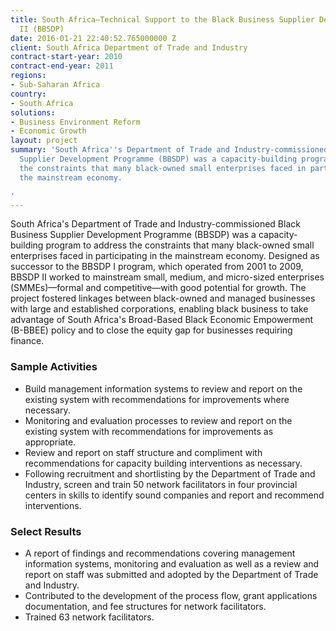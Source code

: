 ```yaml
---
title: South Africa—Technical Support to the Black Business Supplier Development Programme
  II (BBSDP)
date: 2016-01-21 22:40:52.765000000 Z
client: South Africa Department of Trade and Industry
contract-start-year: 2010
contract-end-year: 2011
regions:
- Sub-Saharan Africa
country:
- South Africa
solutions:
- Business Environment Reform
- Economic Growth
layout: project
summary: 'South Africa''s Department of Trade and Industry-commissioned Black Business
  Supplier Development Programme (BBSDP) was a capacity-building program to address
  the constraints that many black-owned small enterprises faced in participating in
  the mainstream economy.

'
---
```


South Africa's Department of Trade and Industry-commissioned Black Business Supplier Development Programme (BBSDP) was a capacity-building program to address the constraints that many black-owned small enterprises faced in participating in the mainstream economy. Designed as successor to the BBSDP I program, which operated from 2001 to 2009, BBSDP II worked to mainstream small, medium, and micro-sized enterprises (SMMEs)—formal and competitive—with good potential for growth. The project fostered linkages between black-owned and managed businesses with large and established corporations, enabling black business to take advantage of South Africa's Broad-Based Black Economic Empowerment (B-BBEE) policy and to close the equity gap for businesses requiring finance.

###  Sample Activities

* Build management information systems to review and report on the existing system with recommendations for improvements where necessary.
* Monitoring and evaluation processes to review and report on the existing system with recommendations for improvements as appropriate.
* Review and report on staff structure and compliment with recommendations for capacity building interventions as necessary.
* Following recruitment and shortlisting by the Department of Trade and Industry, screen and train 50 network facilitators in four provincial centers in skills to identify sound companies and report and recommend interventions.

###  Select Results

* A report of findings and recommendations covering management information systems, monitoring and evaluation as well as a review and report on staff was submitted and adopted by the Department of Trade and Industry.
* Contributed to the development of the process flow, grant applications documentation, and fee structures for network facilitators.
* Trained 63 network facilitators.
